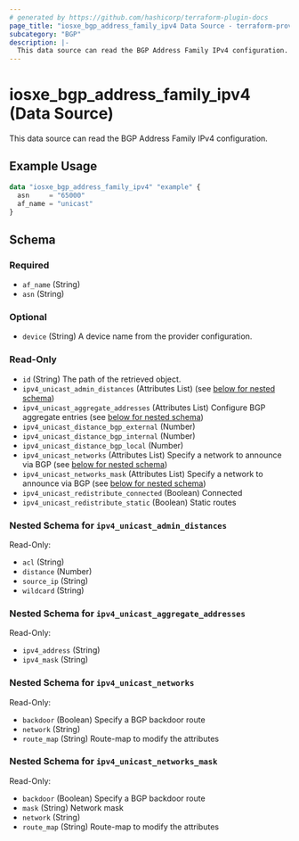 ```yaml
---
# generated by https://github.com/hashicorp/terraform-plugin-docs
page_title: "iosxe_bgp_address_family_ipv4 Data Source - terraform-provider-iosxe"
subcategory: "BGP"
description: |-
  This data source can read the BGP Address Family IPv4 configuration.
---
```


# iosxe_bgp_address_family_ipv4 (Data Source)

This data source can read the BGP Address Family IPv4 configuration.

## Example Usage

```terraform
data "iosxe_bgp_address_family_ipv4" "example" {
  asn     = "65000"
  af_name = "unicast"
}
```

<!-- schema generated by tfplugindocs -->
## Schema

### Required

- `af_name` (String)
- `asn` (String)

### Optional

- `device` (String) A device name from the provider configuration.

### Read-Only

- `id` (String) The path of the retrieved object.
- `ipv4_unicast_admin_distances` (Attributes List) (see [below for nested schema](#nestedatt--ipv4_unicast_admin_distances))
- `ipv4_unicast_aggregate_addresses` (Attributes List) Configure BGP aggregate entries (see [below for nested schema](#nestedatt--ipv4_unicast_aggregate_addresses))
- `ipv4_unicast_distance_bgp_external` (Number)
- `ipv4_unicast_distance_bgp_internal` (Number)
- `ipv4_unicast_distance_bgp_local` (Number)
- `ipv4_unicast_networks` (Attributes List) Specify a network to announce via BGP (see [below for nested schema](#nestedatt--ipv4_unicast_networks))
- `ipv4_unicast_networks_mask` (Attributes List) Specify a network to announce via BGP (see [below for nested schema](#nestedatt--ipv4_unicast_networks_mask))
- `ipv4_unicast_redistribute_connected` (Boolean) Connected
- `ipv4_unicast_redistribute_static` (Boolean) Static routes

<a id="nestedatt--ipv4_unicast_admin_distances"></a>
### Nested Schema for `ipv4_unicast_admin_distances`

Read-Only:

- `acl` (String)
- `distance` (Number)
- `source_ip` (String)
- `wildcard` (String)


<a id="nestedatt--ipv4_unicast_aggregate_addresses"></a>
### Nested Schema for `ipv4_unicast_aggregate_addresses`

Read-Only:

- `ipv4_address` (String)
- `ipv4_mask` (String)


<a id="nestedatt--ipv4_unicast_networks"></a>
### Nested Schema for `ipv4_unicast_networks`

Read-Only:

- `backdoor` (Boolean) Specify a BGP backdoor route
- `network` (String)
- `route_map` (String) Route-map to modify the attributes


<a id="nestedatt--ipv4_unicast_networks_mask"></a>
### Nested Schema for `ipv4_unicast_networks_mask`

Read-Only:

- `backdoor` (Boolean) Specify a BGP backdoor route
- `mask` (String) Network mask
- `network` (String)
- `route_map` (String) Route-map to modify the attributes
